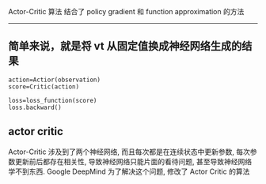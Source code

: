 Actor-Critic 算法
结合了 policy gradient 和 function approximation 的方法<br>

---

## **简单来说，就是将 vt 从固定值换成神经网络生成的结果**

```
action=Actior(observation)
score=Critic(action)

loss=loss_function(score)
loss.backward()
```

## actor critic

Actor-Critic 涉及到了两个神经网络, 而且每次都是在连续状态中更新参数, 每次参数更新前后都存在相关性, 导致神经网络只能片面的看待问题, 甚至导致神经网络学不到东西. Google DeepMind 为了解决这个问题, 修改了 Actor Critic 的算法
